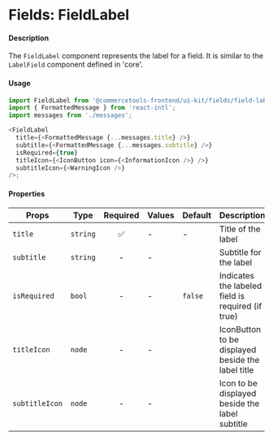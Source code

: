 # Fields: FieldLabel

#### Description

The `FieldLabel` component represents the label for a field. It is similar to the `LabelField`
component defined in 'core'.

#### Usage

```js
import FieldLabel from '@commercetools-frontend/ui-kit/fields/field-label';
import { FormattedMessage } from 'react-intl';
import messages from './messages';

<FieldLabel
  title={<FormattedMessage {...messages.title} />}
  subtitle={<FormattedMessage {...messages.subtitle} />}
  isRequired={true}
  titleIcon={<IconButton icon={<InformationIcon />} />}
  subtitleIcon={<WarningIcon />}
/>;
```

#### Properties

| Props          | Type     | Required | Values | Default | Description                                       |
| -------------- | -------- | :------: | ------ | ------- | ------------------------------------------------- |
| `title`        | `string` |    ✅    | -      | -       | Title of the label                                |
| `subtitle`     | `string` |    -     | -      |         | Subtitle for the label                            |
| `isRequired`   | `bool`   |    -     | -      | `false` | Indicates the labeled field is required (if true) |  |
| `titleIcon`    | `node`   |    -     | -      |         | IconButton to be displayed beside the label title |
| `subtitleIcon` | `node`   |    -     | -      |         | Icon to be displayed beside the label subtitle    |
